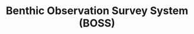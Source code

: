 ---
title: "Benthic Observation Survey System (BOSS)"
excerpt: "BOSS to survey marine benthic habitats"
image: /assets/images/sops/boss.png
external_url: https://drop-camera-field-manual.github.io/
share: false
related: false
---